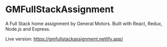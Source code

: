 # GMFullStackAssignment

A Full Stack home assignment by General Motors.
Built with React, Redux, Node.js and Express.

Live version:
https://gmfullstackassignment.netlify.app/
